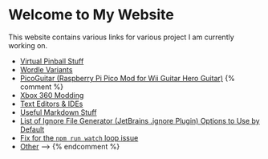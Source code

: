 # Welcome to My Website

This website contains various links for various project I am currently working on.

* [Virtual Pinball Stuff](vpinball)
* [Wordle Variants](wordle-variants)
* [PicoGuitar (Raspberry Pi Pico Mod for Wii Guitar Hero Guitar)](https://github.com/4ntsu/PicoGuitar)
{% comment %}
* [Xbox 360 Modding](xbox360Modding)
* [Text Editors & IDEs](textEditorsAndIdes)
* [Useful Markdown Stuff](usefulMarkdownStuff)
* [List of Ignore File Generator (JetBrains .ignore Plugin) Options to Use by Default](ignoreFileGeneratorList)
* [Fix for the `npm run watch` loop issue](saasFixedWatchLoop)
* [Other](other) -->
{% endcomment %}
